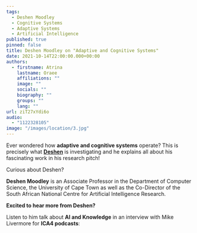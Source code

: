 ```yaml
---
tags:
  - Deshen Moodley
  - Cognitive Systems
  - Adaptive Systems
  - Artificial Intelligence
published: true
pinned: false
title: Deshen Moodley on "Adaptive and Cognitive Systems"
date: 2021-10-14T22:00:00.000+00:00
authors:
  - firstname: Atrina
    lastname: Oraee
    affiliations: ""
    image: ""
    socials: ""
    biography: ""
    groups: ""
    lang: ""
url: ziT27xYdi6o
audio:
  - "1122328105"
image: "/images/location/3.jpg"
---
```


Ever wondered how **adaptive and cognitive systems** operate? This is precisely what [**Deshen**](/fellows#moodley "Deshen Moodley") is investigating and he explains all about his fascinating work in his research pitch!

Curious about Deshen?

**Deshen Moodley** is an Associate Professor in the Department of Computer Science, the University of Cape Town as well as the Co-Director of the South African National Centre for Artificial Intelligence Research.

**Excited to hear more from Deshen?**

Listen to him talk about **AI and Knowledge** in an interview with Mike Livermore for **ICA4 podcasts**:
